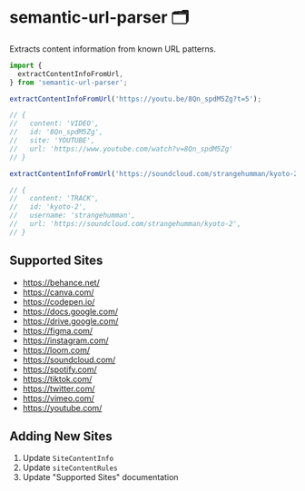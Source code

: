# semantic-url-parser 🗂️

Extracts content information from known URL patterns.

```ts
import {
  extractContentInfoFromUrl,
} from 'semantic-url-parser';

extractContentInfoFromUrl('https://youtu.be/8Qn_spdM5Zg?t=5');

// {
//   content: 'VIDEO',
//   id: '8Qn_spdM5Zg',
//   site: 'YOUTUBE',
//   url: 'https://www.youtube.com/watch?v=8Qn_spdM5Zg'
// }

extractContentInfoFromUrl('https://soundcloud.com/strangehumman/kyoto-2?utm_source=clipboard&utm_medium=text&utm_campaign=social_sharing');

// {
//   content: 'TRACK',
//   id: 'kyoto-2',
//   username: 'strangehumman',
//   url: 'https://soundcloud.com/strangehumman/kyoto-2',
// }
```

## Supported Sites

* https://behance.net/
* https://canva.com/
* https://codepen.io/
* https://docs.google.com/
* https://drive.google.com/
* https://figma.com/
* https://instagram.com/
* https://loom.com/
* https://soundcloud.com/
* https://spotify.com/
* https://tiktok.com/
* https://twitter.com/
* https://vimeo.com/
* https://youtube.com/

## Adding New Sites

1. Update `SiteContentInfo`
1. Update `siteContentRules`
1. Update "Supported Sites" documentation